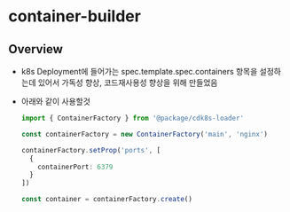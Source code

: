 # container-builder

## Overview

- k8s Deployment에 들어가는 spec.template.spec.containers 항목을 설정하는데 있어서 가독성 향상, 코드재사용성 향상을 위해 만들었음
- 아래와 같이 사용할것

  ```Typescript
  import { ContainerFactory } from '@package/cdk8s-loader'

  const containerFactory = new ContainerFactory('main', 'nginx')

  containerFactory.setProp('ports', [
    {
      containerPort: 6379
    }
  ])

  const container = containerFactory.create()
  ```
